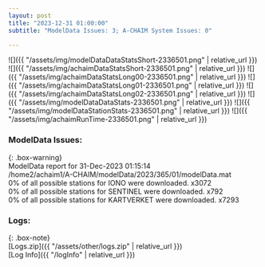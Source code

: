 ```yaml
---
layout: post
title: "2023-12-31 01:00:00"
subtitle: "ModelData Issues: 3; A-CHAIM System Issues: 0"

---
```


![]({{ "/assets/img/modelDataDataStatsShort-2336501.png" | relative_url }})
![]({{ "/assets/img/achaimDataStatsShort-2336501.png" | relative_url }})
![]({{ "/assets/img/achaimDataStatsLong00-2336501.png" | relative_url }})
![]({{ "/assets/img/achaimDataStatsLong01-2336501.png" | relative_url }})
![]({{ "/assets/img/achaimDataStatsLong02-2336501.png" | relative_url }})
![]({{ "/assets/img/modelDataDataStats-2336501.png" | relative_url }})
![]({{ "/assets/img/modelDataStationStats-2336501.png" | relative_url }})
![]({{ "/assets/img/achaimRunTime-2336501.png" | relative_url }})


### ModelData Issues:  
  
{: .box-warning}  
 ModelData report for 31-Dec-2023 01:15:14   
 /home2/achaim1/A-CHAIM/modelData/2023/365/01/modelData.mat   
 0% of all possible stations for IONO were downloaded. x3072   
 0% of all possible stations for SENTINEL were downloaded. x792   
 0% of all possible stations for KARTVERKET were downloaded. x7293   
  


### Logs:  
  
{: .box-note}  
[Logs.zip]({{ "/assets/other/logs.zip" | relative_url }})  
[Log Info]({{ "/logInfo" | relative_url }})  
